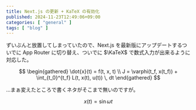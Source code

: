 ```yaml
---
title: Next.js の更新 + KaTeX の有効化
published: 2024-11-23T12:49:06+09:00
categories: [ "general" ]
tags: [ "blog" ]
---
```


ずいぶんと放置してしまっていたので、Next.js を最新版にアップデートするついでに App Router に切り替え、ついでに $\KaTeX$ で数式入力が出来るように対応した。

$$
\begin{gathered}
    \dot{x}(t) = f(t, x, t) \\
    J = \varphi(t_f, x(t_f)) + \int_{t_0}^{t_f} L(t, x(t), u(t)) \, dt
\end{gathered}
$$

…まぁ変えたところで書くネタがそこまで無いのですが。

```math
x(t) = \sin \omega t
```
